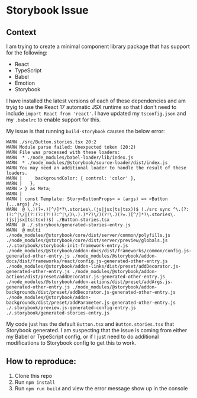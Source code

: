 # Storybook Issue

## Context

I am trying to create a minimal component library package that has support for the following:

* React
* TypeScript
* Babel
* Emotion
* Storybook

I have installed the latest versions of each of these dependencies and am tryig to use the React 17 automatic JSX runtime so that I don't need to include `import React from 'react'`. I have updated my `tsconfig.json` and my `.babelrc` to enable support for this. 

My issue is that running `build-storybook` causes the below error:

```
WARN ./src/Button.stories.tsx 20:2
WARN Module parse failed: Unexpected token (20:2)
WARN File was processed with these loaders:
WARN  * ./node_modules/babel-loader/lib/index.js
WARN  * ./node_modules/@storybook/source-loader/dist/index.js
WARN You may need an additional loader to handle the result of these loaders.
WARN |     backgroundColor: { control: 'color' },
WARN |   },
WARN > } as Meta;
WARN |
WARN | const Template: Story<ButtonProps> = (args) => <Button {...args} />;
WARN  @ \.)(?=.)[^/]*?\.stories\.(js|jsx|ts|tsx))$ (./src sync ^\.(?:(?:^|\/|(?:(?:(?!(?:^|\/)\.).)*?)\/)(?!\.)(?=.)[^/]*?\.stories\.(js|jsx|ts|tsx))$) ./Button.stories.tsx
WARN  @ ./.storybook/generated-stories-entry.js
WARN  @ multi ./node_modules/@storybook/core/dist/server/common/polyfills.js ./node_modules/@storybook/core/dist/server/preview/globals.js ./.storybook/storybook-init-framework-entry.js ./node_modules/@storybook/addon-docs/dist/frameworks/common/config.js-generated-other-entry.js ./node_modules/@storybook/addon-docs/dist/frameworks/react/config.js-generated-other-entry.js ./node_modules/@storybook/addon-links/dist/preset/addDecorator.js-generated-other-entry.js ./node_modules/@storybook/addon-actions/dist/preset/addDecorator.js-generated-other-entry.js ./node_modules/@storybook/addon-actions/dist/preset/addArgs.js-generated-other-entry.js ./node_modules/@storybook/addon-backgrounds/dist/preset/addDecorator.js-generated-other-entry.js ./node_modules/@storybook/addon-backgrounds/dist/preset/addParameter.js-generated-other-entry.js ./.storybook/preview.js-generated-config-entry.js ./.storybook/generated-stories-entry.js
```

My code just has the default `Button.tsx` and `Button.stories.tsx` that Storybook generated. I am suspecting that the issue is coming from either my Babel or TypeScript config, or if I just need to do additional modifications to Storybook config to get this to work.

## How to reproduce:

1. Clone this repo
1. Run `npm install`
1. Run `npm run build` and view the error message show up in the console
